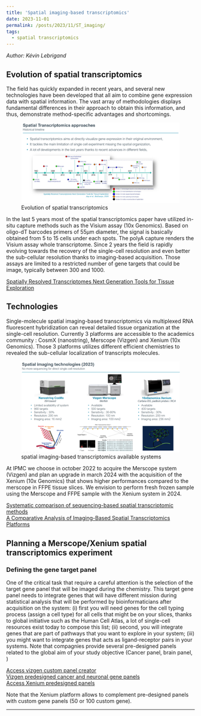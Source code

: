 ```yaml
---
title: 'Spatial imaging-based transcriptomics'
date: 2023-11-01
permalink: /posts/2023/11/ST_imaging/
tags:
  - spatial transcriptomics
---
```


<i>Author: Kévin Lebrigand</i>


## Evolution of spatial transcriptomics

The field has quickly expanded in recent years, and several new technologies have been developed that all aim to combine gene expression data with spatial information. The vast array of methodologies displays fundamental differences in their approach to obtain this information, and thus, demonstrate method-specific advantages and shortcomings.

<figure>
  <img src="/images/ST_timeline.png" alt=""/>
  <figcaption>Evolution of spatial transcriptomics</figcaption>
</figure>

In the last 5 years most of the spatial transcriptomics paper have utilized in-situ capture methods such as the Visium assay (10x Genomics). Based on oligo-dT barcodes primers of 55µm diameter, the signal is basically obtained from 5 to 15 cells under each spots. The polyA capture renders the Visium assay whole transcriptome. Since 2 years the field is rapidly evolving towards the recovery of the single-cell resolution and even better the sub-cellular resolution thanks to imaging-based acquisition. Those assays are limited to a restricted number of gene targets that could be image, typically between 300 and 1000.

[Spatially Resolved Transcriptomes Next Generation Tools for Tissue Exploration](https://onlinelibrary.wiley.com/doi/full/10.1002/bies.201900221)


## Technologies

Single-molecule spatial imaging-based transcriptomics via multiplexed RNA fluorescent hybridization can reveal detailed tissue organization at the single-cell resolution. Currently 3 platforms are accessible to the academics community : CosmX (nanostring), Merscope (Vizgen) and Xenium (10x Genomics). Those 3 platforms utilizes different efficient chemistries to revealed the sub-cellular localization of transcripts molecules.
<br>

<figure>
  <img src="/images/ST_systems.png" alt=""/>
  <figcaption>spatial imaging-based transcriptomics available systems</figcaption>
</figure>


At IPMC we choose in october 2022 to acquire the Merscope system (Vizgen) and plan an upgrade in march 2024 with the acquisition of the Xenium (10x Genomics) that shows higher performances compared to the merscope in FFPE tissue slices. We envision to perform fresh frozen sample using the Merscope and FFPE sample with the Xenium system in 2024.

[Systematic comparison of sequencing-based spatial transcriptomic methods](https://www.biorxiv.org/content/10.1101/2023.12.03.569744v1)<br>
[A Comparative Analysis of Imaging-Based Spatial Transcriptomics Platforms](https://www.biorxiv.org/content/10.1101/2023.12.13.571385v1)


## Planning a Merscope/Xenium spatial transcriptomics experiment

### Defining the gene target panel

One of the critical task that require a careful attention is the selection of the target gene panel that will be imaged during the chemistry. This target gene panel needs to integrate genes that will have different mission during statistical analysis that will be performed by bioinformaticians after acquisition on the system: (i) first you will need genes for the cell typing process (assign a cell type) for all cells that might be on your slices, thanks to global initiative such as the Human Cell Atlas, a lot of single-cell resources exist today to compose this list; (ii) second, you will integrate genes that are part of pathways that you want to explore in your system; (iii) you might want to integrate genes that acts as ligand-receptor pairs in your systems.
Note that compagnies provide several pre-designed panels related to the global aim of your study objective (Cancer panel, brain panel, )


[Access vizgen custom panel creator](https://portal.vizgen.com/panels)<br>
[Vizgen predesigned cancer and neuronal gene panels](https://vizgen.com/predesigned-gene-panels-for-cancer-and-neuronal-cell-analysis/)<br>
[Access Xenium predesigned panels](https://www-10xgenomics-com.translate.goog/support/in-situ-gene-expression/documentation/steps/panel-design/pre-designed-xenium-gene-expression-panels?_x_tr_sl=en&_x_tr_tl=fr&_x_tr_hl=fr&_x_tr_pto=tc&_x_tr_hist=true)<br>

Note that the Xenium platform allows to complement pre-designed panels with custom gene panels (50 or 100 custom gene).


------
